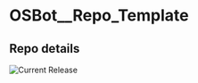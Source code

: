 # OSBot__Repo_Template

## Repo details

![Current Release](https://img.shields.io/badge/release-v0.1.8-blue)
